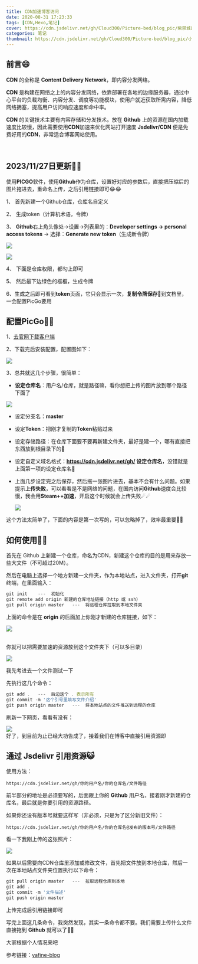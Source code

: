 ```yaml
---
title: CDN加速博客访问
date: 2020-08-31 17:23:33
tags: [CDN,Hexo,笔记]
cover: https://cdn.jsdelivr.net/gh/Cloud300/Picture-bed/blog_pic/紫禁城的雪.jpg
categories: 笔记
thumbnail: https://cdn.jsdelivr.net/gh/Cloud300/Picture-bed/blog_pic/小预览01.png
---
```


## 前言😄

**CDN** 的全称是 **Content Delivery Network**，即内容分发网络。

**CDN** 是构建在网络之上的内容分发网络，依靠部署在各地的边缘服务器，通过中心平台的负载均衡、内容分发、调度等功能模块，使用户就近获取所需内容，降低网络拥塞，提高用户访问响应速度和命中率。

**CDN** 的关键技术主要有内容存储和分发技术。放在 **Github** 上的资源在国内加载速度比较慢，因此需要使用**CDN**加速来优化网站打开速度 **Jsdelivr/CDN** 便是免费好用的**CDN**，非常适合博客网站使用。

<br>

## 2023/11/27日更新🤣🤣

使用**PICGO**软件，使用**Github**作为仓库，设置好对应的参数后，直接把压缩后的图片拖进去，重命名上传，之后引用链接即可😂😂

1、  首先新建一个Github仓库，仓库名自定义

2、  生成token（计算机术语，令牌）

3、  **Github**右上角头像处→设置→列表里的：**Developer settings → personal access tokens** → 选择：**Generate new token**（生成新令牌）

![](https://cdn.jsdelivr.net/gh/Cloud300/Picture-bed/blog_pic/token2.png#pic_left)

![](https://cdn.jsdelivr.net/gh/Cloud300/Picture-bed/blog_pic/token2.1.png#pic_left)



4、  下面是仓库权限，都勾上即可

5、  然后最下边绿色的框框，生成令牌

6、生成之后即可看到**token**页面，它只会显示一次，**复制令牌保存**🚩到文档里，一会配置PicGo要用<br>

## 配置PicGo🍦🍦

1、[去官网下载客户端](https://github.com/Molunerfinn/PicGo/releases)

2、下载完后安装配置，配置图如下：

![](https://cdn.jsdelivr.net/gh/Cloud300/Picture-bed/blog_pic/PicGO.png#pic_left)

3、总共就这几个步骤，很简单：

- **设定仓库名**：用户名/仓库，就是路径嘛，看你想把上传的图片放到哪个路径下面了

![](https://cdn.jsdelivr.net/gh/Cloud300/Picture-bed/blog_pic/pic_bed1.png#pic_left)

- 设定分支名：**master**

- 设定**Token**：把刚才复制的**Token**粘贴过来

- 设定存储路径：在仓库下面要不要再新建文件夹，最好是建一个，哪有直接把东西放到根目录下的🥳

- 设定自定义域名格式：**https://cdn.jsdelivr.net/gh/ 设定仓库名**，没错就是上面第一项的设定仓库名🚚

- 上面几步设定完之后保存，然后拖一张图片进去，基本不会有什么问题。如果提示**上传失败**，可以看看是不是网络的问题，在国内访问**Github**速度会比较慢，我会用**Steam++加速**，开启这个时候就会上传失败☄☄

  ![](https://cdn.jsdelivr.net/gh/Cloud300/Picture-bed/blog_pic/PicGo_success.png#pic_left)

  

这个方法太简单了，下面的内容是第一次写的，可以忽略掉了，效率最重要🚒🚒<br>

## 如何使用🤔🤔

首先在 Github 上新建一个仓库，命名为CDN，新建这个仓库的目的是用来存放一些大文件（不可超过20M）。

然后在电脑上选择一个地方新建一文件夹，作为本地站点，进入文件夹，打开**git** 终端，在里面输入：

```javascript
git init    ---  初始化
git remote add origin 新建的仓库地址链接（http 或 ssh）
git pull origin master   ---  将远程仓库拉取到本地文件夹
```

上面的命令是在 **origin** 的后面加上你刚才新建的仓库链接，如下：

![](https://cdn.jsdelivr.net/gh/Cloud300/Picture-bed/blog_pic/CDN链接.jpg)<br><br>

你就可以把需要加速的资源放到这个文件夹下（可以多目录）

![](https://cdn.jsdelivr.net/gh/Cloud300/Picture-bed/blog_pic/示例01.jpg)
<br>

我先考进去一个文件测试一下

先执行这几个命令：

```js
git add .   ---  后边这个 . 表示所有
git commit -m '这个引号里填写文件介绍'
git push origin master   ---  将本地站点的文件推送到远程的仓库
```


刷新一下网页，看看有没有：

![](https://cdn.jsdelivr.net/gh/Cloud300/Picture-bed/blog_pic/示例02.jpg)
<br>
好了，到目前为止已经大功告成了，接着我们在博客中直接引用资源即

## 通过  Jsdelivr  引用资源😺

使用方法：

```
https://cdn.jsdelivr.net/gh/你的用户名/你的仓库名/文件路径
```

前半部分的地址是必须要写的，后面跟上你的 **Github** 用户名，接着刚才新建的仓库名，最后就是你要引用的资源路径。

如果你还设有版本号就要这样写（非必须，只是为了区分新旧文件）：

```
https://cdn.jsdelivr.net/gh/你的用户名/你的仓库名@发布的版本号/文件路径
```

看一下我刚上传的这张照片：

![](https://cdn.jsdelivr.net/gh/cloud300/CDN/海边.jpg)
<br>

如果以后需要向CDN仓库里添加或修改文件，首先把文件放到本地仓库，然后一次在本地站点文件夹位置执行以下命令：

```javascript
git pull origin master   ---  拉取远程仓库到本地
git add .
git commit -m '文件描述'
git push origin master
```

上传完成后引用链接即可

写完上面这几条命令，我突然发现，其实一条命令都不要。我们需要上传什么文件直接拖到 **Github** 就可以了:rofl::rofl:

大家根据个人情况来吧

参考链接：[yafine-blog](https://yafine-blog.cn/posts/ee35.html)
